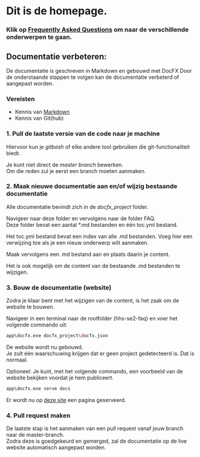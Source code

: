 # Dit is de homepage.

### Klik op [Frequently Asked Questions](faq/intro.md) om naar de verschillende onderwerpen te gaan.

## Documentatie verbeteren:
De documentatie is geschreven in Markdown en gebouwd met DocFX
Door de onderstaande stappen te volgen kan de documentatie verbeterd of aangepast worden.  

### Vereisten
- Kennis van [Markdown](https://guides.github.com/pdfs/markdown-cheatsheet-online.pdf)
- Kennis van Git(hub)

### 1. Pull de laatste versie van de code naar je machine
Hiervoor kun je *gitbash* of elke andere tool gebruiken die git-functionaliteit biedt.

Je kunt niet direct de *master branch* bewerken.   
Om die reden zul je eerst een branch moeten aanmaken. 

### 2. Maak nieuwe documentatie aan en/of wijzig bestaande documentatie
Alle documentatie bevindt zich in de *docfx_project* folder.

Navigeer naar deze folder en vervolgens naar de folder FAQ.  
Deze folder bevat een aantal *.md bestanden en één toc.yml bestand.  

Het toc.yml bestand bevat een index van alle .md bestanden. 
Voeg hier een verwijzing toe als je een nieuw onderwerp wilt aanmaken.

Maak vervolgens een .md bestand aan en plaats daarin je content.

Het is ook mogelijk om de content van de bestaande .md bestanden te wijzigen.

### 3. Bouw de documentatie (website)
Zodra je klaar bent met het wijzigen van de content, is het zaak om de website te bouwen.

Navigeer in een terminal naar de rootfolder (hhs-se2-faq) en voer het volgende commando uit:

```bash
app\docfx.exe docfx_project\docfx.json
```

De website wordt nu gebouwd.   
Je zult één waarschuwing krijgen dat er geen project gedetecteerd is.
Dat is normaal.

Optioneel: Je kunt, met het volgende commando, een voorbeeld van de website bekijken voordat je hem publiceert.

```bash
app\docfx.exe serve docs
```
Er wordt nu op [deze site](http://localhost:8080) een pagina geserveerd.

### 4. Pull request maken
De laatste stap is het aanmaken van een pull request vanaf jouw branch naar de master-branch.  
Zodra deze is goedgekeurd en gemerged, zal de documentatie op de live website automatisch aangepast worden.  